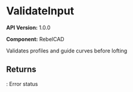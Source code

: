 # ValidateInput

**API Version:** 1.0.0

**Component:** RebelCAD

Validates profiles and guide curves before lofting

## Returns

: Error status

